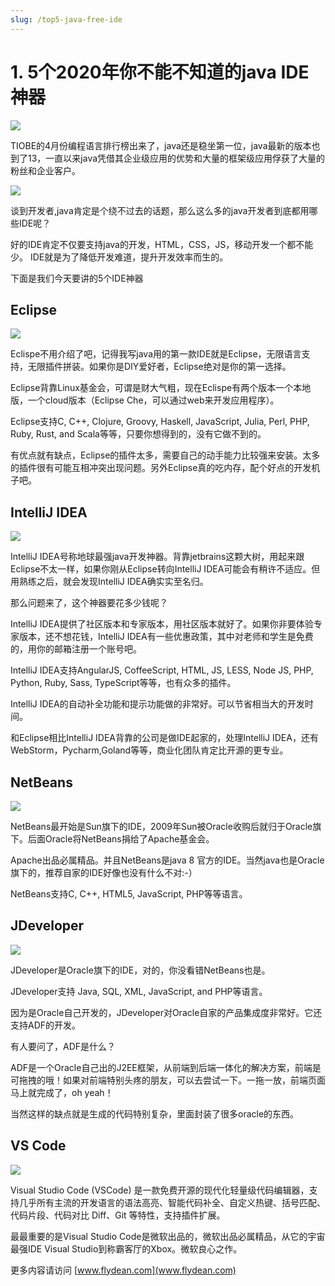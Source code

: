 ```yaml
---
slug: /top5-java-free-ide
---
```


# 1. 5个2020年你不能不知道的java IDE神器

![](https://img-blog.csdnimg.cn/20200406231636921.png)

TIOBE的4月份编程语言排行榜出来了，java还是稳坐第一位，java最新的版本也到了13，一直以来java凭借其企业级应用的优势和大量的框架级应用俘获了大量的粉丝和企业客户。

![](https://img-blog.csdnimg.cn/20200406220102925.png)

谈到开发者,java肯定是个绕不过去的话题，那么这么多的java开发者到底都用哪些IDE呢？

好的IDE肯定不仅要支持java的开发，HTML，CSS，JS，移动开发一个都不能少。 IDE就是为了降低开发难道，提升开发效率而生的。

下面是我们今天要讲的5个IDE神器

## Eclipse

![](https://img-blog.csdnimg.cn/20200406221243863.png)

Eclispe不用介绍了吧，记得我写java用的第一款IDE就是Eclipse，无限语言支持，无限插件拼装。如果你是DIY爱好者，Eclipse绝对是你的第一选择。

Eclipse背靠Linux基金会，可谓是财大气粗，现在Eclispe有两个版本一个本地版，一个cloud版本（Eclipse Che，可以通过web来开发应用程序）。 

Eclipse支持C, C++, Clojure, Groovy, Haskell, JavaScript, Julia, Perl, PHP, Ruby, Rust, and Scala等等，只要你想得到的，没有它做不到的。

有优点就有缺点，Eclipse的插件太多，需要自己的动手能力比较强来安装。太多的插件很有可能互相冲突出现问题。另外Eclipse真的吃内存，配个好点的开发机子吧。

## IntelliJ IDEA 

![](https://img-blog.csdnimg.cn/20200406222302780.png)

IntelliJ IDEA号称地球最强java开发神器。背靠jetbrains这颗大树，用起来跟Eclipse不太一样，如果你刚从Eclipse转向IntelliJ IDEA可能会有稍许不适应。但用熟练之后，就会发现IntelliJ IDEA确实实至名归。

那么问题来了，这个神器要花多少钱呢？

IntelliJ IDEA提供了社区版本和专家版本，用社区版本就好了。如果你非要体验专家版本，还不想花钱，IntelliJ IDEA有一些优惠政策，其中对老师和学生是免费的，用你的邮箱注册一个账号吧。

IntelliJ IDEA支持AngularJS, CoffeeScript, HTML, JS, LESS, Node JS, PHP, Python, Ruby, Sass, TypeScript等等，也有众多的插件。

IntelliJ IDEA的自动补全功能和提示功能做的非常好。可以节省相当大的开发时间。

和Eclipse相比IntelliJ IDEA背靠的公司是做IDE起家的，处理IntelliJ IDEA，还有WebStorm，Pycharm,Goland等等，商业化团队肯定比开源的更专业。

## NetBeans

![](https://img-blog.csdnimg.cn/20200406224005733.png)

NetBeans最开始是Sun旗下的IDE，2009年Sun被Oracle收购后就归于Oracle旗下。后面Oracle将NetBeans捐给了Apache基金会。

Apache出品必属精品。并且NetBeans是java 8 官方的IDE。当然java也是Oracle旗下的，推荐自家的IDE好像也没有什么不对:-）

NetBeans支持C, C++, HTML5, JavaScript, PHP等等语言。

## JDeveloper

![](https://img-blog.csdnimg.cn/20200406225705270.png)

JDeveloper是Oracle旗下的IDE，对的，你没看错NetBeans也是。

JDeveloper支持 Java, SQL, XML, JavaScript, and PHP等语言。

因为是Oracle自己开发的，JDeveloper对Oracle自家的产品集成度非常好。它还支持ADF的开发。

有人要问了，ADF是什么？

ADF是一个Oracle自己出的J2EE框架，从前端到后端一体化的解决方案，前端是可拖拽的哦！如果对前端特别头疼的朋友，可以去尝试一下。一拖一放，前端页面马上就完成了，oh yeah！

当然这样的缺点就是生成的代码特别复杂，里面封装了很多oracle的东西。

## VS Code

![](https://img-blog.csdnimg.cn/20200406225829978.png)

Visual Studio Code (VSCode) 是一款免费开源的现代化轻量级代码编辑器，支持几乎所有主流的开发语言的语法高亮、智能代码补全、自定义热键、括号匹配、代码片段、代码对比 Diff、Git 等特性，支持插件扩展。

最最重要的是Visual Studio Code是微软出品的，微软出品必属精品，从它的宇宙最强IDE Visual Studio到称霸客厅的Xbox。微软良心之作。

更多内容请访问 [www.flydean.com](www.flydean.com)














